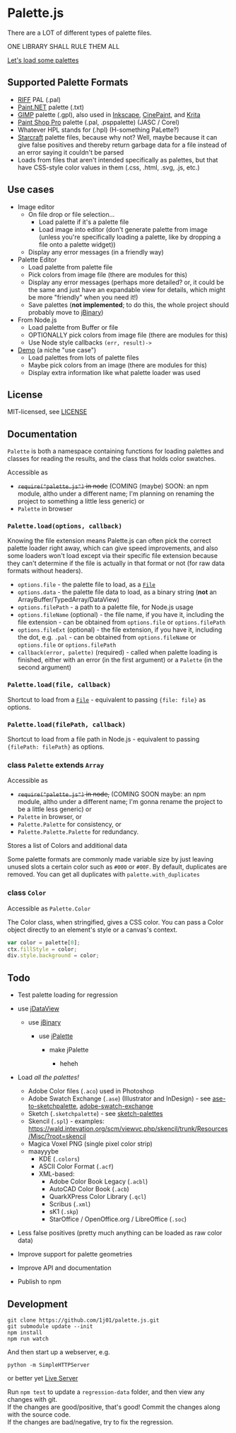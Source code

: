 
# Palette.js

There are a LOT of different types of palette files.

ONE LIBRARY SHALL RULE THEM ALL

[Let's load some palettes](https://1j01.github.io/palette.js/test)


## Supported Palette Formats

* [RIFF](https://en.wikipedia.org/wiki/Resource_Interchange_File_Format) PAL (.pal)
* [Paint.NET](https://www.getpaint.net/) palette (.txt)
* [GIMP](https://www.gimp.org/) palette (.gpl), also used in [Inkscape](https://inkscape.org/en/), [CinePaint](http://www.cinepaint.org/), and [Krita](https://krita.org/en/homepage/)
* [Paint Shop Pro](https://www.paintshoppro.com/en/) palette (.pal, .psppalette) (JASC / Corel)
* Whatever HPL stands for (.hpl) (H-something PaLette?)
* [Starcraft](https://en.wikipedia.org/wiki/StarCraft) palette files, because why not? Well, maybe because it can give false positives and thereby return garbage data for a file instead of an error saying it couldn't be parsed
* Loads from files that aren't intended specifically as palettes, but that have CSS-style color values in them (.css, .html, .svg, .js, etc.)


## Use cases

* Image editor
	* On file drop or file selection...
		* Load palette if it's a palette file
		* Load image into editor (don't generate palette from image (unless you're specifically loading a palette, like by dropping a file onto a palette widget))
	* Display any error messages (in a friendly way)
* Palette Editor
	* Load palette from palette file
	* Pick colors from image file (there are modules for this)
	* Display any error messages (perhaps more detailed? or, it could be the same and just have an expandable view for details, which might be more "friendly" when you need it!)
	* Save palettes
	  (**not implemented**;
	  to do this, the whole project should probably move to
	  [jBinary](https://github.com/jDataView/jBinary))
* From Node.js
	* Load palette from Buffer or file
	* OPTIONALLY pick colors from image file (there are modules for this)
	* Use Node style callbacks `(err, result)->`
* [Demo](https://1j01.github.io/palette.js/test)
  (a niche "use case")
	* Load palettes from lots of palette files
	* Maybe pick colors from an image (there are modules for this)
	* Display extra information like what palette loader was used


## License

MIT-licensed, see [LICENSE](LICENSE)


## Documentation

`Palette` is both a namespace containing functions for loading palettes and classes for reading the results, and the class that holds color swatches.

Accessible as
* ~~`require("palette.js")` in node~~ (COMING (maybe) SOON: an npm module, altho under a different name; I'm planning on renaming the project to something a little less generic) or
* `Palette` in browser

### `Palette.load(options, callback)`

Knowing the file extension means Palette.js can often pick the correct palette loader right away, which can give speed improvements, and also some loaders won't load except via their specific file extension because they can't determine if the file is actually in that format or not (for raw data formats without headers).

- `options.file` - the palette file to load, as a [`File`](https://developer.mozilla.org/en-US/docs/Web/API/File)
- `options.data` - the palette file data to load, as a binary string (**not** an ArrayBuffer/TypedArray/DataView)
- `options.filePath` - a path to a palette file, for Node.js usage
- `options.fileName` (optional) - the file name, if you have it, including the file extension - can be obtained from `options.file` or `options.filePath`
- `options.fileExt` (optional) - the file extension, if you have it, including the dot, e.g. `.pal` - can be obtained from `options.fileName` or `options.file` or `options.filePath`
- `callback(error, palette)` (required) - called when palette loading is finished, either with an error (in the first argument) or a `Palette` (in the second argument)

### `Palette.load(file, callback)`

Shortcut to load from a [`File`](https://developer.mozilla.org/en-US/docs/Web/API/File) - equivalent to passing `{file: file}` as options.

### `Palette.load(filePath, callback)`

Shortcut to load from a file path in Node.js - equivalent to passing `{filePath: filePath}` as options.

### class `Palette` extends `Array`

Accessible as
* ~~`require("palette.js")` in node,~~ (COMING SOON maybe: an npm module, altho under a different name; I'm gonna rename the project to be a little less generic) or
* `Palette` in browser, or
* `Palette.Palette` for consistency, or
* `Palette.Palette.Palette` for redundancy.


Stores a list of Colors and additional data

Some palette formats are commonly made variable size by just leaving unused slots a certain color
such as `#000` or `#00F`.
By default, duplicates are removed.
You can get all duplicates with `palette.with_duplicates`


### class `Color`

Accessible as `Palette.Color`


The Color class, when stringified, gives a CSS color.
You can pass a Color object directly to an element's style or a canvas's context.

```javascript
var color = palette[0];
ctx.fillStyle = color;
div.style.background = color;
```




## Todo


* Test palette loading for regression

* use [jDataView](https://github.com/jDataView/jDataView)
	
	* use [jBinary](https://github.com/jDataView/jBinary)

		* use [jPalette](https://github.com/1j01/jPalette)
		
			* make jPalette
			
				* heheh


* Load *all the palettes!*
	* Adobe Color files (`.aco`) used in Photoshop
	* Adobe Swatch Exchange (`.ase`) (Illustrator and InDesign) - see [ase-to-sketchpalette](https://github.com/andrewfiorillo/ase-to-sketchpalette/), [adobe-swatch-exchange](https://github.com/hughsk/adobe-swatch-exchange)
	* Sketch (`.sketchpalette`) - see [sketch-palettes](https://github.com/andrewfiorillo/sketch-palettes)
	* Skencil (`.spl`) - examples: https://wald.intevation.org/scm/viewvc.php/skencil/trunk/Resources/Misc/?root=skencil
	* Magica Voxel PNG (single pixel color strip)
	* maayyybe
		* KDE (`.colors`)
		* ASCII Color Format (`.acf`)
		* XML-based:
			* Adobe Color Book Legacy (`.acbl`)
			* AutoCAD Color Book (`.acb`)
			* QuarkXPress Color Library (`.qcl`)
			* Scribus (`.xml`)
			* sK1 (`.skp`)
			* StarOffice / OpenOffice.org / LibreOffice (`.soc`)


* Less false positives
  (pretty much anything can be loaded as raw color data)


* Improve support for palette geometries


* Improve API and documentation


* Publish to npm


## Development

	git clone https://github.com/1j01/palette.js.git
	git submodule update --init
	npm install
	npm run watch

And then start up a webserver, e.g.

	python -m SimpleHTTPServer

or better yet [Live Server](https://www.npmjs.com/package/live-server)

Run `npm test` to update a `regression-data` folder, and then view any changes with git.  
If the changes are good/positive, that's good! Commit the changes along with the source code.  
If the changes are bad/negative, try to fix the regression.  
